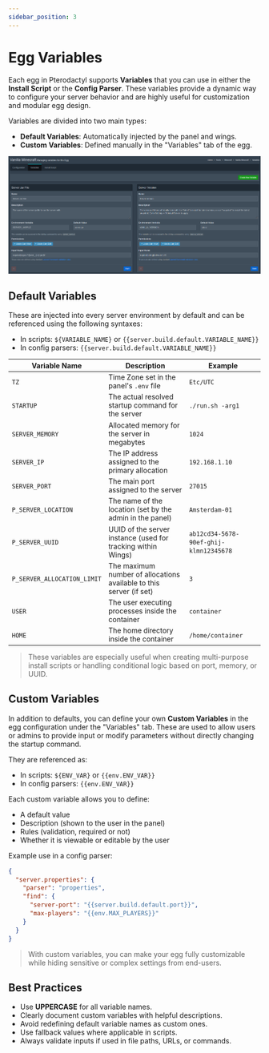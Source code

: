 ```yaml
---
sidebar_position: 3
---
```


# Egg Variables

Each egg in Pterodactyl supports **Variables** that you can use in either the **Install Script** or the **Config Parser**. These variables provide a dynamic way to configure your server behavior and are highly useful for customization and modular egg design.

Variables are divided into two main types:

- **Default Variables**: Automatically injected by the panel and wings.
- **Custom Variables**: Defined manually in the "Variables" tab of the egg.

![Variables](img/variables-tab.png)

## Default Variables

These are injected into every server environment by default and can be referenced using the following syntaxes:

- In scripts: ``${VARIABLE_NAME}`` or ``{{server.build.default.VARIABLE_NAME}}``
- In config parsers: ``{{server.build.default.VARIABLE_NAME}}``

| Variable Name             | Description                                                              | Example                  |
|---------------------------|--------------------------------------------------------------------------|--------------------------|
| `TZ`                      | Time Zone set in the panel's `.env` file                                 | `Etc/UTC`                |
| `STARTUP`                 | The actual resolved startup command for the server                       | `./run.sh -arg1`         |
| `SERVER_MEMORY`           | Allocated memory for the server in megabytes                             | `1024`                   |
| `SERVER_IP`               | The IP address assigned to the primary allocation                        | `192.168.1.10`           |
| `SERVER_PORT`             | The main port assigned to the server                                     | `27015`                  |
| `P_SERVER_LOCATION`       | The name of the location (set by the admin in the panel)                 | `Amsterdam-01`           |
| `P_SERVER_UUID`           | UUID of the server instance (used for tracking within Wings)             | `ab12cd34-5678-90ef-ghij-klmn12345678` |
| `P_SERVER_ALLOCATION_LIMIT` | The maximum number of allocations available to this server (if set)    | `3`                      |
| `USER`                    | The user executing processes inside the container                        | `container`              |
| `HOME`                    | The home directory inside the container                                  | `/home/container`        |

> These variables are especially useful when creating multi-purpose install scripts or handling conditional logic based on port, memory, or UUID.

## Custom Variables

In addition to defaults, you can define your own **Custom Variables** in the egg configuration under the "Variables" tab. These are used to allow users or admins to provide input or modify parameters without directly changing the startup command.

They are referenced as:

- In scripts: ``${ENV_VAR}`` or ``{{env.ENV_VAR}}``
- In config parsers: ``{{env.ENV_VAR}}``

Each custom variable allows you to define:
- A default value
- Description (shown to the user in the panel)
- Rules (validation, required or not)
- Whether it is viewable or editable by the user

Example use in a config parser:
```json
{
  "server.properties": {
    "parser": "properties",
    "find": {
      "server-port": "{{server.build.default.port}}",
      "max-players": "{{env.MAX_PLAYERS}}"
    }
  }
}
```

> With custom variables, you can make your egg fully customizable while hiding sensitive or complex settings from end-users.

## Best Practices

- Use **UPPERCASE** for all variable names.
- Clearly document custom variables with helpful descriptions.
- Avoid redefining default variable names as custom ones.
- Use fallback values where applicable in scripts.
- Always validate inputs if used in file paths, URLs, or commands.
